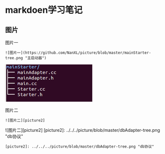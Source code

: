 # markdoen学习笔记

## 图片

图片一 

	![图片一](https://github.com/NanXL/picture/blob/master/mainStarter-tree.png "主启动器")
    
	
![图片一](https://github.com/NanXL/picture/blob/master/mainStarter-tree.png "主启动器")



图片二  

	![图片二][picture2] 

	
![图片二][picture2] 
[picture2]: ../../../picture/blob/master/dbAdapter-tree.png "db协议"








	[picture2]: ../../../picture/blob/master/dbAdapter-tree.png "db协议"
